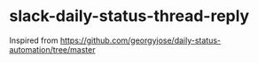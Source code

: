 # slack-daily-status-thread-reply

Inspired from https://github.com/georgyjose/daily-status-automation/tree/master
